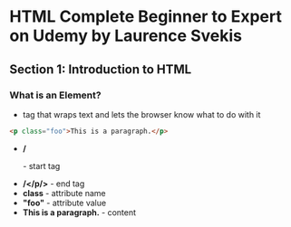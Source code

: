 # HTML Complete Beginner to Expert on Udemy by Laurence Svekis
## Section 1: Introduction to HTML
### What is an Element?
* tag that wraps text and lets the browser know what to do with it
```HTML
<p class="foo">This is a paragraph.</p>
```
* **/<p/>** - start tag
* **/</p/>** - end tag
* **class** - attribute name
* **"foo"** - attribute value
* **This is a paragraph.** - content































